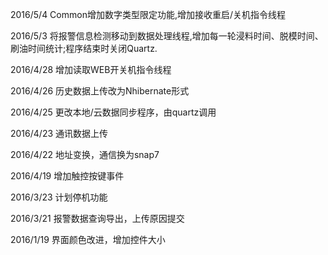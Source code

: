 2016/5/4 Common增加数字类型限定功能,增加接收重启/关机指令线程

2016/5/3 将报警信息检测移动到数据处理线程,增加每一轮浸料时间、脱模时间、刷油时间统计;程序结束时关闭Quartz.

2016/4/28 增加读取WEB开关机指令线程

2016/4/26 历史数据上传改为Nhibernate形式

2016/4/25 更改本地/云数据同步程序，由quartz调用

2016/4/23 通讯数据上传

2016/4/22 地址变换，通信换为snap7

2016/4/19 增加触控按键事件

2016/3/23 计划停机功能

2016/3/21 报警数据查询导出，上传原因提交

2016/1/19 界面颜色改进，增加控件大小
  

